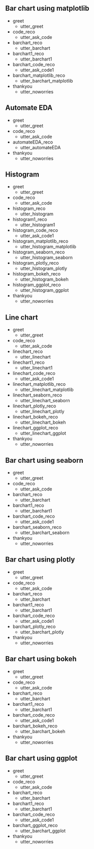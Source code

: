 ## Bar chart using matplotlib
* greet
    - utter_greet
* code_reco
    - utter_ask_code
* barchart_reco
    - utter_barchart
* barchart1_reco
    - utter_barchart1
* barchart_code_reco
    - utter_ask_code1
* barchart_matplotlib_reco
    - utter_barchart_matplotlib
* thankyou
    - utter_noworries

## Automate EDA
* greet
    - utter_greet
* code_reco
    - utter_ask_code
* automateEDA_reco
    - utter_automateEDA
* thankyou
    - utter_noworries

## Histogram
* greet
    - utter_greet
* code_reco
    - utter_ask_code
* histogram_reco
    - utter_histogram
* histogram1_reco
    - utter_histogram1
* histogram_code_reco
    - utter_ask_code1
* histogram_matplotlib_reco
    - utter_histogram_matplotlib
* histogram_seaborn_reco
    - utter_histogram_seaborn
* histogram_plotly_reco
    - utter_histogram_plotly
* histogram_bokeh_reco
    - utter_histogram_bokeh
* histogram_ggplot_reco
    - utter_histogram_ggplot
* thankyou
    - utter_noworries

## Line chart 
* greet
    - utter_greet
* code_reco
    - utter_ask_code
* linechart_reco
    - utter_linechart
* linechart1_reco
    - utter_linechart1
* linechart_code_reco
    - utter_ask_code1
* linechart_matplotlib_reco
    - utter_linechart_matplotlib
* linechart_seaborn_reco
    - utter_linechart_seaborn
* linechart_plotly_reco
    - utter_linechart_plotly
* linechart_bokeh_reco
    - utter_linechart_bokeh
* linechart_ggplot_reco
    - utter_linechart_ggplot
* thankyou
    - utter_noworries

## Bar chart using seaborn
* greet
    - utter_greet
* code_reco
    - utter_ask_code
* barchart_reco
    - utter_barchart
* barchart1_reco
    - utter_barchart1
* barchart_code_reco
    - utter_ask_code1
* barchart_seaborn_reco
    - utter_barchart_seaborn
* thankyou
    - utter_noworries

## Bar chart using plotly
* greet
    - utter_greet
* code_reco
    - utter_ask_code
* barchart_reco
    - utter_barchart
* barchart1_reco
    - utter_barchart1
* barchart_code_reco
    - utter_ask_code1
* barchart_plotly_reco
    - utter_barchart_plotly
* thankyou
    - utter_noworries

## Bar chart using bokeh
* greet
    - utter_greet
* code_reco
    - utter_ask_code
* barchart_reco
    - utter_barchart
* barchart1_reco
    - utter_barchart1
* barchart_code_reco
    - utter_ask_code1
* barchart_bokeh_reco
    - utter_barchart_bokeh
* thankyou
    - utter_noworries

## Bar chart using ggplot
* greet
    - utter_greet
* code_reco
    - utter_ask_code
* barchart_reco
    - utter_barchart
* barchart1_reco
    - utter_barchart1
* barchart_code_reco
    - utter_ask_code1
* barchart_ggplot_reco
    - utter_barchart_ggplot
* thankyou
    - utter_noworries

